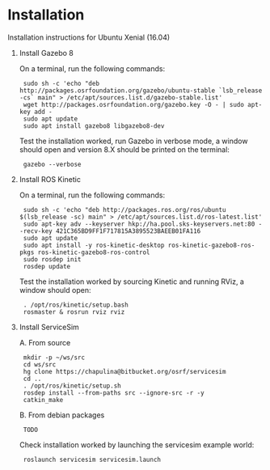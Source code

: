 # Installation

Installation instructions for Ubuntu Xenial (16.04)

1. Install Gazebo 8

    On a terminal, run the following commands:

        sudo sh -c 'echo "deb http://packages.osrfoundation.org/gazebo/ubuntu-stable `lsb_release -cs` main" > /etc/apt/sources.list.d/gazebo-stable.list'
        wget http://packages.osrfoundation.org/gazebo.key -O - | sudo apt-key add -
        sudo apt update
        sudo apt install gazebo8 libgazebo8-dev

    Test the installation worked, run Gazebo in verbose mode, a window should
    open and version 8.X should be printed on the terminal:

        gazebo --verbose

1. Install ROS Kinetic

    On a terminal, run the following commands:

        sudo sh -c 'echo "deb http://packages.ros.org/ros/ubuntu $(lsb_release -sc) main" > /etc/apt/sources.list.d/ros-latest.list'
        sudo apt-key adv --keyserver hkp://ha.pool.sks-keyservers.net:80 --recv-key 421C365BD9FF1F717815A3895523BAEEB01FA116
        sudo apt update
        sudo apt install -y ros-kinetic-desktop ros-kinetic-gazebo8-ros-pkgs ros-kinetic-gazebo8-ros-control
        sudo rosdep init
        rosdep update

    Test the installation worked by sourcing Kinetic and running RViz, a window
    should open:

        . /opt/ros/kinetic/setup.bash
        rosmaster & rosrun rviz rviz

1. Install ServiceSim


    A. From source

        mkdir -p ~/ws/src
        cd ws/src
        hg clone https://chapulina@bitbucket.org/osrf/servicesim
        cd ..
        . /opt/ros/kinetic/setup.sh
        rosdep install --from-paths src --ignore-src -r -y
        catkin_make

    B. From debian packages

        TODO

    Check installation worked by launching the servicesim example world:

        roslaunch servicesim servicesim.launch